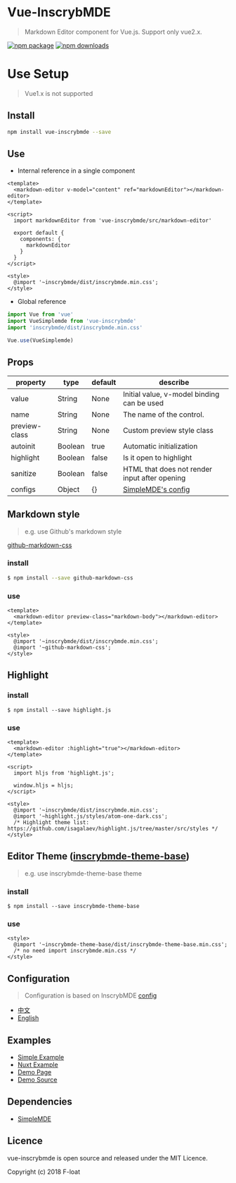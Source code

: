 # Vue-InscrybMDE
> Markdown Editor component for Vue.js. Support only vue2.x.

[![npm package](https://img.shields.io/npm/v/vue-inscrybmde.svg)](https://npmjs.org/package/vue-inscrybmde)
[![npm downloads](http://img.shields.io/npm/dm/vue-inscrybmde.svg)](https://npmjs.org/package/vue-inscrybmde)

# Use Setup

> Vue1.x is not supported

## Install

``` bash
npm install vue-inscrybmde --save
```

## Use

* Internal reference in a single component

``` vue
<template>
  <markdown-editor v-model="content" ref="markdownEditor"></markdown-editor>
</template>

<script>
  import markdownEditor from 'vue-inscrybmde/src/markdown-editor'

  export default {
    components: {
      markdownEditor
    }
  }
</script>

<style>
  @import '~inscrybmde/dist/inscrybmde.min.css';
</style>
```

* Global reference

``` javascript
import Vue from 'vue'
import VueSimplemde from 'vue-inscrybmde'
import 'inscrybmde/dist/inscrybmde.min.css'

Vue.use(VueSimplemde)
```

## Props
| property | type | default | describe |
| ----| ----- | ----- | ---- |
| value | String | None | Initial value, v-model binding can be used |
| name | String | None | The name of the control. |
| preview-class | String | None | Custom preview style class |
| autoinit | Boolean | true | Automatic initialization |
| highlight | Boolean | false | Is it open to highlight |
| sanitize | Boolean | false | HTML that does not render input after opening |
| configs | Object | {} | [SimpleMDE's config](#configuration) |

## Markdown style
> e.g. use Github's markdown style

[github-markdown-css](https://github.com/sindresorhus/github-markdown-css)

### install
``` bash
$ npm install --save github-markdown-css
```

### use
``` vue
<template>
  <markdown-editor preview-class="markdown-body"></markdown-editor>
</template>

<style>
  @import '~inscrybmde/dist/inscrybmde.min.css';
  @import '~github-markdown-css';
</style>
```

## Highlight

### install
```
$ npm install --save highlight.js
```

### use
``` vue
<template>
  <markdown-editor :highlight="true"></markdown-editor>
</template>

<script>
  import hljs from 'highlight.js';

  window.hljs = hljs;
</script>

<style>
  @import '~inscrybmde/dist/inscrybmde.min.css';
  @import '~highlight.js/styles/atom-one-dark.css';
  /* Highlight theme list: https://github.com/isagalaev/highlight.js/tree/master/src/styles */
</style>
```

## Editor Theme ([inscrybmde-theme-base](https://github.com/xcatliu/inscrybmde-theme-base/wiki/List-of-themes))
> e.g. use inscrybmde-theme-base theme

### install
```
$ npm install --save inscrybmde-theme-base
```

### use
``` vue
<style>
  @import '~inscrybmde-theme-base/dist/inscrybmde-theme-base.min.css';
  /* no need import inscrybmde.min.css */
</style>
```

## Configuration
> Configuration is based on InscrybMDE [config](https://github.com/Inscryb/inscryb-markdown-editor)

* [中文](doc/configuration_zh.md)
* [English](doc/configuration_en.md)

## Examples

* [Simple Example](./examples/index.vue)
* [Nuxt Example](./examples/nuxt)
* [Demo Page](https://f-loat.github.io/vue-inscrybmde/)
* [Demo Source](https://github.com/F-loat/vue-inscrybmde/tree/gh-pages)

## Dependencies

* [SimpleMDE](https://github.com/sparksuite/inscrybmde-markdown-editor)

## Licence

vue-inscrybmde is open source and released under the MIT Licence.

Copyright (c) 2018 F-loat
